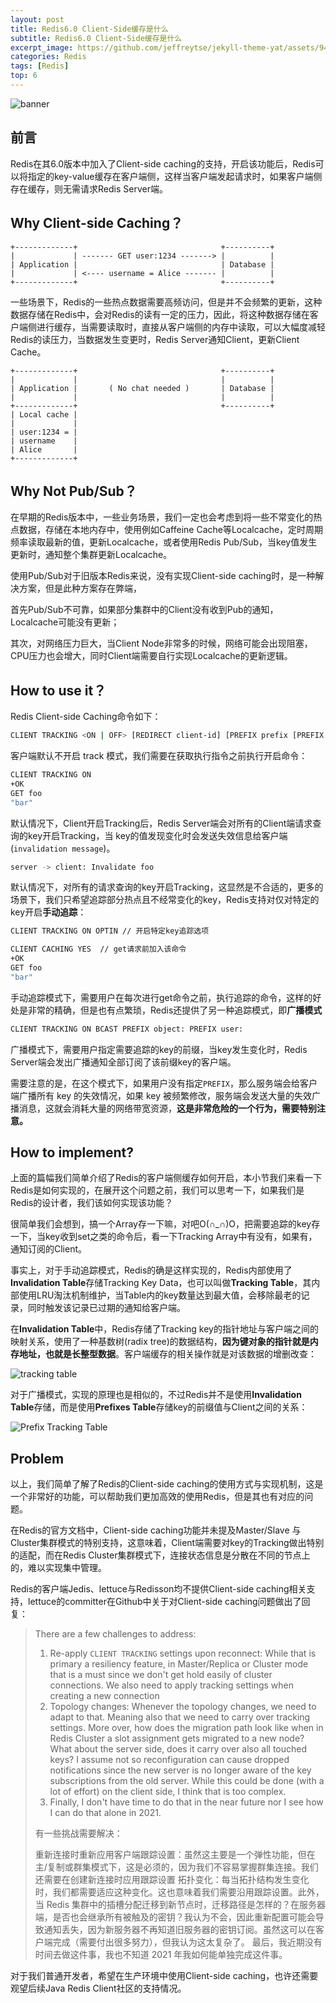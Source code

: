 ```yaml
---
layout: post
title: Redis6.0 Client-Side缓存是什么
subtitle: Redis6.0 Client-Side缓存是什么
excerpt_image: https://github.com/jeffreytse/jekyll-theme-yat/assets/9413601/2ed22d49-90b1-4f7e-8e8f-b77b21dee505
categories: Redis
tags: [Redis]
top: 6
---
```


![banner](https://github.com/jeffreytse/jekyll-theme-yat/assets/9413601/2ed22d49-90b1-4f7e-8e8f-b77b21dee505)

## 前言

Redis在其6.0版本中加入了Client-side caching的支持，开启该功能后，Redis可以将指定的key-value缓存在客户端侧，这样当客户端发起请求时，如果客户端侧存在缓存，则无需请求Redis Server端。



## Why Client-side Caching？

```
+-------------+                                +----------+
|             | ------- GET user:1234 -------> |          |
| Application |                                | Database |
|             | <---- username = Alice ------- |          |
+-------------+                                +----------+
```

一些场景下，Redis的一些热点数据需要高频访问，但是并不会频繁的更新，这种数据存储在Redis中，会对Redis的读有一定的压力，因此，将这种数据存储在客户端侧进行缓存，当需要读取时，直接从客户端侧的内存中读取，可以大幅度减轻Redis的读压力，当数据发生变更时，Redis Server通知Client，更新Client Cache。

```
+-------------+                                +----------+
|             |                                |          |
| Application |       ( No chat needed )       | Database |
|             |                                |          |
+-------------+                                +----------+
| Local cache |
|             |
| user:1234 = |
| username    |
| Alice       |
+-------------+
```

## Why Not Pub/Sub？

在早期的Redis版本中，一些业务场景，我们一定也会考虑到将一些不常变化的热点数据，存储在本地内存中，使用例如Caffeine Cache等Localcache，定时周期频率读取最新的值，更新Localcache，或者使用Redis Pub/Sub，当key值发生更新时，通知整个集群更新Localcache。

使用Pub/Sub对于旧版本Redis来说，没有实现Client-side caching时，是一种解决方案，但是此种方案存在弊端，

首先Pub/Sub不可靠，如果部分集群中的Client没有收到Pub的通知，Localcache可能没有更新；

其次，对网络压力巨大，当Client Node非常多的时候，网络可能会出现阻塞，CPU压力也会增大，同时Client端需要自行实现Localcache的更新逻辑。



## How to use it？

Redis Client-side Caching命令如下：

```bash
CLIENT TRACKING <ON | OFF> [REDIRECT client-id] [PREFIX prefix [PREFIX prefix ...]] [BCAST] [OPTIN] [OPTOUT] [NOLOOP]
```

客户端默认不开启 track 模式，我们需要在获取执行指令之前执行开启命令：

```bash
CLIENT TRACKING ON
+OK
GET foo
"bar"
```

默认情况下，Client开启Tracking后，Redis Server端会对所有的Client端请求查询的key开启Tracking，当 key的值发现变化时会发送失效信息给客户端 (`invalidation message`)。

```bash
server -> client: Invalidate foo
```

默认情况下，对所有的请求查询的key开启Tracking，这显然是不合适的，更多的场景下，我们只希望追踪部分热点且不经常变化的key，Redis支持对仅对特定的key开启<b>手动追踪</b>：

```bash
CLIENT TRACKING ON OPTIN // 开启特定key追踪选项

CLIENT CACHING YES  // get请求前加入该命令
+OK
GET foo
"bar"
```

手动追踪模式下，需要用户在每次进行get命令之前，执行追踪的命令，这样的好处是非常的精确，但是也有点繁琐，Redis还提供了另一种追踪模式，即<b>广播模式</b>

```bash
CLIENT TRACKING ON BCAST PREFIX object: PREFIX user:
```

广播模式下，需要用户指定需要追踪的key的前缀，当key发生变化时，Redis Server端会发出广播通知全部订阅了该前缀key的客户端。

需要注意的是，在这个模式下，如果用户没有指定`PREFIX`，那么服务端会给客户端广播所有 key 的失效情况，如果 key 被频繁修改，服务端会发送大量的失效广播消息，这就会消耗大量的网络带宽资源，<b>这是非常危险的一个行为，需要特别注意。</b>

## How to implement?

上面的篇幅我们简单介绍了Redis的客户端侧缓存如何开启，本小节我们来看一下Redis是如何实现的，在展开这个问题之前，我们可以思考一下，如果我们是Redis的设计者，我们该如何实现该功能？

很简单我们会想到，搞一个Array存一下嘛，对吧O(∩_∩)O，把需要追踪的key存一下，当key收到set之类的命令后，看一下Tracking Array中有没有，如果有，通知订阅的Client。

事实上，对于手动追踪模式，Redis的确是这样实现的，Redis内部使用了**Invalidation Table**存储Tracking Key Data，也可以叫做**Tracking Table**，其内部使用LRU淘汰机制维护，当Table内的key数量达到最大值，会移除最老的记录，同时触发该记录已过期的通知给客户端。

在**Invalidation Table**中，Redis存储了Tracking key的指针地址与客户端之间的映射关系，使用了一种基数树(radix tree)的数据结构，**因为键对象的指针就是内存地址，也就是长整型数据**。客户端缓存的相关操作就是对该数据的增删改查：

![tracking table](/assets/images/da6ce7522abf46068e81dd1b47d4eda5.png)

对于广播模式，实现的原理也是相似的，不过Redis并不是使用**Invalidation Table**存储，而是使用**Prefixes Table**存储key的前缀值与Client之间的关系：

![Prefix Tracking Table](/assets/images/e0a79f08014c4278a8277c8806589754.png)

## Problem

以上，我们简单了解了Redis的Client-side caching的使用方式与实现机制，这是一个非常好的功能，可以帮助我们更加高效的使用Redis，但是其也有对应的问题。

在Redis的官方文档中，Client-side caching功能并未提及Master/Slave 与 Cluster集群模式的特别支持，这意味着，Client端需要对key的Tracking做出特别的适配，而在Redis Cluster集群模式下，连接状态信息是分散在不同的节点上的，难以实现集中管理。

Redis的客户端Jedis、lettuce与Redisson均不提供Client-side caching相关支持，lettuce的committer在Github中关于对Client-side caching问题做出了回复：

> There are a few challenges to address:
>
> 1. Re-apply `CLIENT TRACKING` settings upon reconnect: While that is primary a resiliency feature, in Master/Replica or Cluster mode that is a must since we don't get hold easily of cluster connections. We also need to apply tracking settings when creating a new connection
> 2. Topology changes: Whenever the topology changes, we need to adapt to that. Meaning also that we need to carry over tracking settings. More over, how does the migration path look like when in Redis Cluster a slot assignment gets migrated to a new node? What about the server side, does it carry over also all touched keys? I assume not so reconfiguration can cause dropped notifications since the new server is no longer aware of the key subscriptions from the old server. While this could be done (with a lot of effort) on the client side, I think that is too complex.
> 3. Finally, I don't have time to do that in the near future nor I see how I can do that alone in 2021.
>
> 有一些挑战需要解决：
>
> 重新连接时重新应用客户端跟踪设置：虽然这主要是一个弹性功能，但在主/复制或群集模式下，这是必须的，因为我们不容易掌握群集连接。我们还需要在创建新连接时应用跟踪设置
> 拓扑变化：每当拓扑结构发生变化时，我们都需要适应这种变化。这也意味着我们需要沿用跟踪设置。此外，当 Redis 集群中的插槽分配迁移到新节点时，迁移路径是怎样的？在服务器端，是否也会继承所有被触及的密钥？我认为不会，因此重新配置可能会导致通知丢失，因为新服务器不再知道旧服务器的密钥订阅。虽然这可以在客户端完成（需要付出很多努力），但我认为这太复杂了。
> 最后，我近期没有时间去做这件事，我也不知道 2021 年我如何能单独完成这件事。



对于我们普通开发者，希望在生产环境中使用Client-side caching，也许还需要观望后续Java Redis Client社区的支持情况。

  



